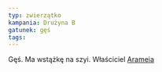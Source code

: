 ```yaml
---
typ: zwierzątko
kampania: Drużyna B
gatunek: gęś
tags: 
---
```

Gęś. Ma wstążkę na szyi. Właściciel [Arameia](../postacie%20graczy/Arameia.md)